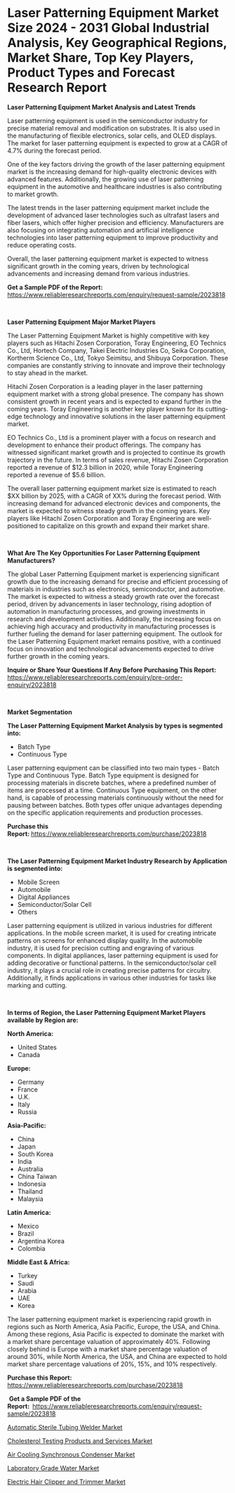 <p><h1>Laser Patterning Equipment Market Size 2024 - 2031 Global Industrial Analysis, Key Geographical Regions, Market Share, Top Key Players, Product Types and Forecast Research Report</h1></p><p><strong>Laser Patterning Equipment Market Analysis and Latest Trends</strong></p>
<p><p>Laser patterning equipment is used in the semiconductor industry for precise material removal and modification on substrates. It is also used in the manufacturing of flexible electronics, solar cells, and OLED displays. The market for laser patterning equipment is expected to grow at a CAGR of 4.7% during the forecast period. </p><p>One of the key factors driving the growth of the laser patterning equipment market is the increasing demand for high-quality electronic devices with advanced features. Additionally, the growing use of laser patterning equipment in the automotive and healthcare industries is also contributing to market growth. </p><p>The latest trends in the laser patterning equipment market include the development of advanced laser technologies such as ultrafast lasers and fiber lasers, which offer higher precision and efficiency. Manufacturers are also focusing on integrating automation and artificial intelligence technologies into laser patterning equipment to improve productivity and reduce operating costs.</p><p>Overall, the laser patterning equipment market is expected to witness significant growth in the coming years, driven by technological advancements and increasing demand from various industries.</p></p>
<p><strong>Get a Sample PDF of the Report:&nbsp;</strong> <a href="https://www.reliableresearchreports.com/enquiry/request-sample/2023818">https://www.reliableresearchreports.com/enquiry/request-sample/2023818</a></p>
<p>&nbsp;</p>
<p><strong>Laser Patterning Equipment Major Market Players</strong></p>
<p><p>The Laser Patterning Equipment Market is highly competitive with key players such as Hitachi Zosen Corporation, Toray Engineering, EO Technics Co., Ltd, Hortech Company, Takei Electric Industries Co, Seika Corporation, Kortherm Science Co., Ltd, Tokyo Seimitsu, and Shibuya Corporation. These companies are constantly striving to innovate and improve their technology to stay ahead in the market.</p><p>Hitachi Zosen Corporation is a leading player in the laser patterning equipment market with a strong global presence. The company has shown consistent growth in recent years and is expected to expand further in the coming years. Toray Engineering is another key player known for its cutting-edge technology and innovative solutions in the laser patterning equipment market.</p><p>EO Technics Co., Ltd is a prominent player with a focus on research and development to enhance their product offerings. The company has witnessed significant market growth and is projected to continue its growth trajectory in the future. In terms of sales revenue, Hitachi Zosen Corporation reported a revenue of $12.3 billion in 2020, while Toray Engineering reported a revenue of $5.6 billion.</p><p>The overall laser patterning equipment market size is estimated to reach $XX billion by 2025, with a CAGR of XX% during the forecast period. With increasing demand for advanced electronic devices and components, the market is expected to witness steady growth in the coming years. Key players like Hitachi Zosen Corporation and Toray Engineering are well-positioned to capitalize on this growth and expand their market share.</p></p>
<p>&nbsp;</p>
<p><strong>What Are The Key Opportunities For Laser Patterning Equipment Manufacturers?</strong></p>
<p><p>The global Laser Patterning Equipment market is experiencing significant growth due to the increasing demand for precise and efficient processing of materials in industries such as electronics, semiconductor, and automotive. The market is expected to witness a steady growth rate over the forecast period, driven by advancements in laser technology, rising adoption of automation in manufacturing processes, and growing investments in research and development activities. Additionally, the increasing focus on achieving high accuracy and productivity in manufacturing processes is further fueling the demand for laser patterning equipment. The outlook for the Laser Patterning Equipment market remains positive, with a continued focus on innovation and technological advancements expected to drive further growth in the coming years.</p></p>
<p><strong>Inquire or Share Your Questions If Any Before Purchasing This Report:</strong> <a href="https://www.reliableresearchreports.com/enquiry/pre-order-enquiry/2023818">https://www.reliableresearchreports.com/enquiry/pre-order-enquiry/2023818</a></p>
<p>&nbsp;</p>
<p><strong>Market Segmentation</strong></p>
<p><strong>The Laser Patterning Equipment Market Analysis by types is segmented into:</strong></p>
<p><ul><li>Batch Type</li><li>Continuous Type</li></ul></p>
<p><p>Laser patterning equipment can be classified into two main types - Batch Type and Continuous Type. Batch Type equipment is designed for processing materials in discrete batches, where a predefined number of items are processed at a time. Continuous Type equipment, on the other hand, is capable of processing materials continuously without the need for pausing between batches. Both types offer unique advantages depending on the specific application requirements and production processes.</p></p>
<p><strong>Purchase this Report:&nbsp;</strong><a href="https://www.reliableresearchreports.com/purchase/2023818">https://www.reliableresearchreports.com/purchase/2023818</a></p>
<p>&nbsp;</p>
<p><strong>The Laser Patterning Equipment Market Industry Research by Application is segmented into:</strong></p>
<p><ul><li>Mobile Screen</li><li>Automobile</li><li>Digital Appliances</li><li>Semiconductor/Solar Cell</li><li>Others</li></ul></p>
<p><p>Laser patterning equipment is utilized in various industries for different applications. In the mobile screen market, it is used for creating intricate patterns on screens for enhanced display quality. In the automobile industry, it is used for precision cutting and engraving of various components. In digital appliances, laser patterning equipment is used for adding decorative or functional patterns. In the semiconductor/solar cell industry, it plays a crucial role in creating precise patterns for circuitry. Additionally, it finds applications in various other industries for tasks like marking and cutting.</p></p>
<p>&nbsp;</p>
<p><strong>In terms of Region, the Laser Patterning Equipment Market Players available by Region are:</strong></p>
<p>
    <p> <strong> North America: </strong>
        <ul>
            <li>United States</li>
            <li>Canada</li>
        </ul>
        </p> 
    <p> <strong> Europe: </strong>
        <ul>
            <li>Germany</li>
            <li>France</li>
            <li>U.K.</li>
            <li>Italy</li>
            <li>Russia</li>
        </ul>
        </p> 
    <p> <strong> Asia-Pacific: </strong>
        <ul>
            <li>China</li>
            <li>Japan</li>
            <li>South Korea</li>
            <li>India</li>
            <li>Australia</li>
            <li>China Taiwan</li>
            <li>Indonesia</li>
            <li>Thailand</li>
            <li>Malaysia</li>
        </ul>
        </p> 
    <p> <strong> Latin America: </strong>
        <ul>
            <li>Mexico</li>
            <li>Brazil</li>
            <li>Argentina Korea</li>
            <li>Colombia</li>
        </ul>
        </p> 
    <p> <strong> Middle East & Africa: </strong>
        <ul>
            <li>Turkey</li>
            <li>Saudi</li>
            <li>Arabia</li>
            <li>UAE</li>
            <li>Korea</li>
        </ul>
    </p>
    </p>
<p><p>The laser patterning equipment market is experiencing rapid growth in regions such as North America, Asia Pacific, Europe, the USA, and China. Among these regions, Asia Pacific is expected to dominate the market with a market share percentage valuation of approximately 40%. Following closely behind is Europe with a market share percentage valuation of around 30%, while North America, the USA, and China are expected to hold market share percentage valuations of 20%, 15%, and 10% respectively.</p></p>
<p><strong>Purchase this Report: </strong><a href="https://www.reliableresearchreports.com/purchase/2023818">https://www.reliableresearchreports.com/purchase/2023818</a></p>
<p>&nbsp;<strong>Get a Sample PDF of the Report:&nbsp;&nbsp;</strong><a href="https://www.reliableresearchreports.com/enquiry/request-sample/2023818">https://www.reliableresearchreports.com/enquiry/request-sample/2023818</a></p>
<p><strong></strong></p>
<p><p><a href="https://eight-handstand-8fb.notion.site/Automatic-Sterile-Tubing-Welder-Market-Offer-Valuable-Insights-into-Market-Size-Market-Share-Marke-4c15677e65ce4dbbbc93e50938a3f168">Automatic Sterile Tubing Welder Market</a></p><p><a href="https://simplistic-meeting-7ee.notion.site/Cholesterol-Testing-Products-and-Services-Market-Size-Growth-and-Forecast-from-2024-2031-a87db70acda84fb0b2c4e12ddb375395">Cholesterol Testing Products and Services Market</a></p><p><a href="https://view.publitas.com/reportprime-1/air-cooling-synchronous-condenser-market-centers-on-aspects-such-as-market-growth-market-share-market-opportunity-and-projected-forecasts-spanning-from-2024-to-2031/">Air Cooling Synchronous Condenser Market</a></p><p><a href="https://skillful-vermicelli-b89.notion.site/Laboratory-Grade-Water-Market-Challenges-Opportunities-and-Growth-Drivers-and-Major-Market-Player-b83ff4b70bb74a2c9d6b4a741529b34a">Laboratory Grade Water Market</a></p><p><a href="https://view.publitas.com/reportprime-1/electric-hair-clipper-and-trimmer-market-size-and-examines-its-market-scope-with-a-primary-focus-on-growth-opportunities-and-forecasted-trends-spanning-from-2024-to-2031/">Electric Hair Clipper and Trimmer Market</a></p></p>